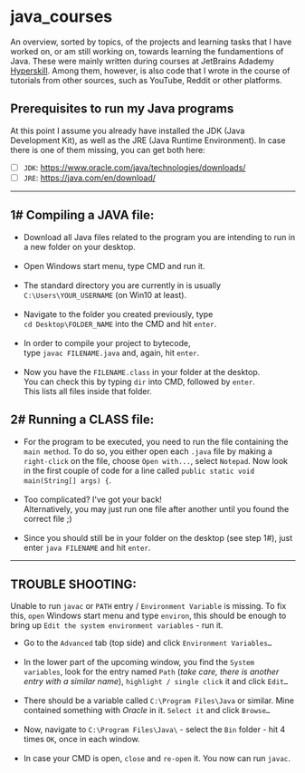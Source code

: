 # java_courses

An overview, sorted by topics, of the projects and learning tasks that I have
worked on, or am still working on, towards learning the fundamentions of Java.
These were mainly written during courses at JetBrains Adademy [Hyperskill](https://www.hyperskill.org).
Among them, however, is also code that I wrote in the course of tutorials from
other sources, such as YouTube, Reddit or other platforms.

## Prerequisites to run my Java programs

At this point I assume you already have installed the JDK
(Java Development Kit), as well as the JRE (Java Runtime Environment).
In case there is one of them missing, you can get both here:

- [ ] `JDK`: https://www.oracle.com/java/technologies/downloads/
- [ ] `JRE`: https://java.com/en/download/

---
## 1# Compiling a JAVA file:

-   Download all Java files related to the program you are intending to run in
a new folder on your desktop.
    <br/><br/>
-   Open Windows start menu, type CMD and run it.
    <br/><br/>
-   The standard directory you are currently in is usually<br/>
`C:\Users\YOUR_USERNAME` (on Win10 at least).
    <br/><br/>
-   Navigate to the folder you created previously, type<br/>
`cd Desktop\FOLDER_NAME` into the CMD and hit `enter`.
    <br/><br/>
-   In order to compile your project to bytecode,<br/>
type `javac FILENAME.java` and, again, hit `enter`.
    <br/><br/>
-   Now you have the `FILENAME.class` in your folder at the desktop.<br/>
You can check this by typing `dir` into CMD, followed by `enter`.<br/>
This lists all files inside that folder.

## 2# Running a CLASS file:
-   For the program to be executed, you need to run the file containing the
`main method`. To do so, you either open each `.java` file by  making a 
`right-click` on the file, choose `Open with...`, select `Notepad`.
 Now look in the first couple of code for a line called
`public static void main(String[] args) {`.
    <br/><br/>
- Too complicated? I've got your back!<br/>
Alternatively, you may just run one file after another until you found the
correct file ;)
  <br/><br/>
- Since you should still be in your folder on the desktop (see step 1#),
just enter `java FILENAME` and hit `enter`.
---
## TROUBLE SHOOTING:

Unable to run `javac` or `PATH` entry / `Environment Variable` is missing.
To fix this, `open` Windows start menu and type `environ`, this should be
enough to bring up `Edit the system environment variables` - run it.

-   Go to the `Advanced` tab (top side) and click `Environment Variables…`
    <br/><br/>
-   In the lower part of the upcoming window, you find the `System variables`,
look for the entry named `Path` (*take care, there is another entry with a similar name*),
`highlight / single click` it and click `Edit…`
    <br/><br/>
-   There should be a variable called `C:\Program Files\Java` or similar.
Mine contained something with *Oracle* in it. `Select it` and click `Browse…`
    <br/><br/>
-   Now, navigate to `C:\Program Files\Java\` - select the `Bin` folder -
hit 4 times `OK`, once  in each window.
    <br/><br/>
-   In case your CMD is open, `close` and `re-open` it. You now can run `javac`.
